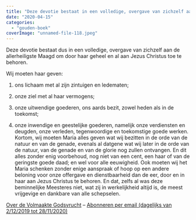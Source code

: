 ```yaml
---
title: "Deze devotie bestaat in een volledige, overgave van zichzelf aan de allerheiligste Maagd"
date: "2020-04-15"
categories: 
  - "gouden-boek"
coverImage: "unnamed-file-118.jpeg"
---
```


Deze devotie bestaat dus in een volledige, overgave van zichzelf aan de allerheiligste Maagd om door haar geheel en al aan Jezus Christus toe te behoren.

Wij moeten haar geven:

1) ons lichaam met al zijn zintuigen en ledematen;

2) onze ziel met al haar vermogens;

3) onze uitwendige goederen, ons aards bezit, zowel heden als in de toekomst;

4) onze inwendige en geestelijke goederen, namelijk onze verdiensten en deugden, onze verleden, tegenwoordige en toekomstige goede werken. Kortom, wij moeten Maria alles geven wat wij bezitten in de orde van de natuur en van de genade, evenals al datgene wat wij later in de orde van de natuur, van de genade en van de glorie nog zullen ontvangen. En dit alles zonder enig voorbehoud, nog niet van een cent, een haar of van de geringste goede daad; en wel voor alle eeuwigheid. Ook moeten wij het Maria schenken zonder enige aanspraak of hoop op een andere beloning voor onze offergave en dienstbaarheid dan de eer, door en in haar aan Jezus Christus te behoren. En dat, zelfs al was deze beminnelijke Meesteres niet, wat zij in werkelijkheid altijd is, de meest vrijgevige en dankbare van alle schepselen.

[Over de Volmaakte Godsvrucht](/blog/een-jaar-lang-volmaakte-godsvrucht/) – [Abonneren per email (dagelijks van 2/12/2019 tot 28/11/2020)](http://eepurl.com/9RKvX)

